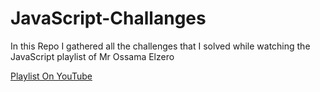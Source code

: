 # JavaScript-Challanges

In this Repo I gathered all the challenges that I solved while watching the JavaScript playlist of Mr Ossama Elzero

[Playlist On YouTube]([https://www.example.com](https://www.youtube.com/playlist?list=PLDoPjvoNmBAx3kiplQR_oeDqLDBUDYwVv))
